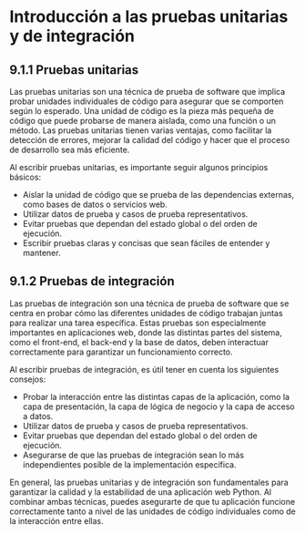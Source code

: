 # Introducción a las pruebas unitarias y de integración

## 9.1.1 Pruebas unitarias

Las pruebas unitarias son una técnica de prueba de software que implica probar unidades individuales de código para asegurar que se comporten según lo esperado. Una unidad de código es la pieza más pequeña de código que puede probarse de manera aislada, como una función o un método. Las pruebas unitarias tienen varias ventajas, como facilitar la detección de errores, mejorar la calidad del código y hacer que el proceso de desarrollo sea más eficiente.

Al escribir pruebas unitarias, es importante seguir algunos principios básicos:

- Aislar la unidad de código que se prueba de las dependencias externas, como bases de datos o servicios web.
- Utilizar datos de prueba y casos de prueba representativos.
- Evitar pruebas que dependan del estado global o del orden de ejecución.
- Escribir pruebas claras y concisas que sean fáciles de entender y mantener.

## 9.1.2 Pruebas de integración

Las pruebas de integración son una técnica de prueba de software que se centra en probar cómo las diferentes unidades de código trabajan juntas para realizar una tarea específica. Estas pruebas son especialmente importantes en aplicaciones web, donde las distintas partes del sistema, como el front-end, el back-end y la base de datos, deben interactuar correctamente para garantizar un funcionamiento correcto.

Al escribir pruebas de integración, es útil tener en cuenta los siguientes consejos:

- Probar la interacción entre las distintas capas de la aplicación, como la capa de presentación, la capa de lógica de negocio y la capa de acceso a datos.
- Utilizar datos de prueba y casos de prueba representativos.
- Evitar pruebas que dependan del estado global o del orden de ejecución.
- Asegurarse de que las pruebas de integración sean lo más independientes posible de la implementación específica.

En general, las pruebas unitarias y de integración son fundamentales para garantizar la calidad y la estabilidad de una aplicación web Python. Al combinar ambas técnicas, puedes asegurarte de que tu aplicación funcione correctamente tanto a nivel de las unidades de código individuales como de la interacción entre ellas.